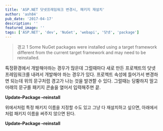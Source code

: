 ```yaml
---
title: 'ASP.NET 닷넷프레임워크 변경시, 패키지 재설치'
author: 'ash84'
pub_date: '2017-04-17'
description: ''
featured_image: ''
tags: ['ASP.NET', 'dev', 'NuGet', 'webapi', '닷넷', 'package']
---
```


> 경고 1 Some NuGet packages were installed using a target framework different from the current target framework and may need to be reinstalled.

<span style="font-size: 11pt;">특정환경에서 개발해야하는 경우가 많은데 그럴때마다 새로 만든 프로젝트의 닷넷프레임워크를 내려서 개발해야 하는 경우가 있다. 프로젝트 속성에 들어가서 변경하면 되는데 위의 문구처럼 경고가 나는 것을 발견할 수 있다. 그럴때는 당황하지 말고 아래의 문구를 패키지 콘솔을 열어서 입력해주면 끝. </span>

**Update–Package –reinstall**

위에서처럼 특정 패키지 이름을 지정할 수도 있고 그냥 다 재설치하고 싶으면, 아래에서 처럼 패키지 이름을 써주지 않으면 된다. 

**Update–Package –reinstall**
